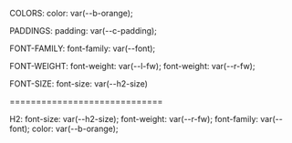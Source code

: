 COLORS:
    color: var(--b-orange);

PADDINGS:
    padding: var(--c-padding);

FONT-FAMILY:
    font-family: var(--font);

FONT-WEIGHT:
    font-weight: var(--l-fw);
    font-weight: var(--r-fw);

FONT-SIZE:
    font-size: var(--h2-size)

=============================

H2:
    font-size: var(--h2-size);
    font-weight: var(--r-fw);
    font-family: var(--font);
    color: var(--b-orange);
    